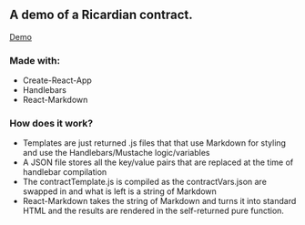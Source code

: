 ## A demo of a Ricardian contract.

[Demo]( https://uxlayouts.github.io/contracts/)

### Made with:
* Create-React-App
* Handlebars
* React-Markdown

### How does it work?
* Templates are just returned .js files that that use Markdown for styling and use the Handlebars/Mustache logic/variables
* A JSON file stores all the key/value pairs that are replaced at the time of handlebar compilation
* The contractTemplate.js is compiled as the contractVars.json are swapped in and what is left is a string of Markdown
* React-Markdown takes the string of Markdown and turns it into standard HTML and the results are rendered in the self-returned pure function.
